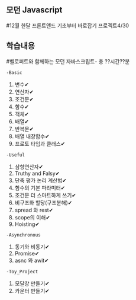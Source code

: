 ## 모던 Javascript 
#12월 한달 프론트앤드 기초부터 바로잡기 프로젝트4/30

## 학습내용

#벨로퍼트와 함께하는 모던 자바스크립트- 총 ??시간??분<br>

`-Basic`
1. 변수✔ 
2. 연산자✔
3. 조건문✔<br>
4. 함수✔
5. 객체✔
6. 배열✔
7. 반복문✔
8. 배열 내장함수✔
9. 프로토 타입과 클래스✔

`-Useful`
 1. 삼항연산자✔
 2. Truthy and Falsy✔
 3. 단축 평가 논리 계산법✔
 4. 함수의 기본 파라미터✔
 5. 조건문 더 스마트하게 쓰기✔
 6. 비구조화 할당(구조분해)✔
 7. spread 와 rest✔
 8. scope의 이해✔
 9. Hoisting✔

`-Asynchronous`
1. 동기와 비동기✔
2. Promise✔
3. asnc 와 awit✔

`-Toy_Project`
1. 모달창 만들기✔
2. 카운터 만들기✔

